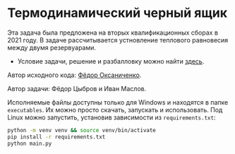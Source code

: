 # Термодинамический черный ящик

Эта задача была предложена на вторых квалификационных сборах в 2021 году. В задаче рассчитывается устновление теплового равновесия между двумя резервуарами.
* Условие задачи, решение и разбалловку можно найти [здесь](https://pho.rs/p/244).

Автор исходного кода: [Фёдор Оксаниченко](https://github.com/OksanichenkoFedor).

Автор задачи: Фёдор Цыбров и Иван Маслов.

Исполняемые файлы доступны только для Windows и находятся в папке ``executables``. Их можно просто скачать, запускать и использовать. Под Linux можно запустить, установив зависимости из ``requirements.txt``: 
```bash
python -m venv venv && source venv/bin/activate
pip install -r requirements.txt
python main.py
```
